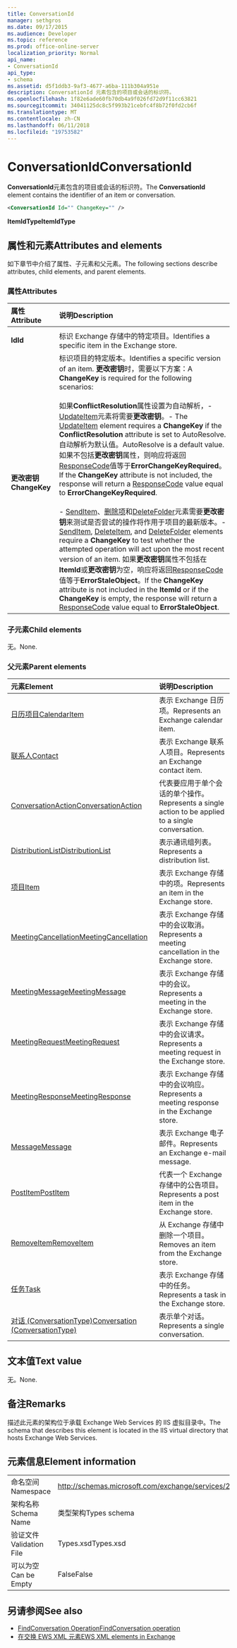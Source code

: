 ```yaml
---
title: ConversationId
manager: sethgros
ms.date: 09/17/2015
ms.audience: Developer
ms.topic: reference
ms.prod: office-online-server
localization_priority: Normal
api_name:
- ConversationId
api_type:
- schema
ms.assetid: d5f1ddb3-9af3-4677-a6ba-111b304a951e
description: ConversationId 元素包含的项目或会话的标识符。
ms.openlocfilehash: 1f82e6ade60fb70db4a9f026fd72d9f11cc63821
ms.sourcegitcommit: 34041125dc8c5f993b21cebfc4f8b72f0fd2cb6f
ms.translationtype: MT
ms.contentlocale: zh-CN
ms.lasthandoff: 06/11/2018
ms.locfileid: "19753582"
---
```

# <a name="conversationid"></a><span data-ttu-id="4095b-103">ConversationId</span><span class="sxs-lookup"><span data-stu-id="4095b-103">ConversationId</span></span>

<span data-ttu-id="4095b-104">**ConversationId**元素包含的项目或会话的标识符。</span><span class="sxs-lookup"><span data-stu-id="4095b-104">The **ConversationId** element contains the identifier of an item or conversation.</span></span> 
  
```XML
<ConversationId Id="" ChangeKey="" />
```

 <span data-ttu-id="4095b-105">**ItemIdType**</span><span class="sxs-lookup"><span data-stu-id="4095b-105">**ItemIdType**</span></span>
## <a name="attributes-and-elements"></a><span data-ttu-id="4095b-106">属性和元素</span><span class="sxs-lookup"><span data-stu-id="4095b-106">Attributes and elements</span></span>

<span data-ttu-id="4095b-107">如下章节中介绍了属性、子元素和父元素。</span><span class="sxs-lookup"><span data-stu-id="4095b-107">The following sections describe attributes, child elements, and parent elements.</span></span>
  
### <a name="attributes"></a><span data-ttu-id="4095b-108">属性</span><span class="sxs-lookup"><span data-stu-id="4095b-108">Attributes</span></span>

|<span data-ttu-id="4095b-109">**属性**</span><span class="sxs-lookup"><span data-stu-id="4095b-109">**Attribute**</span></span>|<span data-ttu-id="4095b-110">**说明**</span><span class="sxs-lookup"><span data-stu-id="4095b-110">**Description**</span></span>|
|:-----|:-----|
|<span data-ttu-id="4095b-111">
  **Id**</span><span class="sxs-lookup"><span data-stu-id="4095b-111">**Id**</span></span> <br/> |<span data-ttu-id="4095b-112">标识 Exchange 存储中的特定项目。</span><span class="sxs-lookup"><span data-stu-id="4095b-112">Identifies a specific item in the Exchange store.</span></span>  <br/> |
|<span data-ttu-id="4095b-113">**更改密钥**</span><span class="sxs-lookup"><span data-stu-id="4095b-113">**ChangeKey**</span></span> <br/> | <span data-ttu-id="4095b-114">标识项目的特定版本。</span><span class="sxs-lookup"><span data-stu-id="4095b-114">Identifies a specific version of an item.</span></span> <span data-ttu-id="4095b-115">**更改密钥**时，需要以下方案：</span><span class="sxs-lookup"><span data-stu-id="4095b-115">A **ChangeKey** is required for the following scenarios:</span></span>  <br/><br/><span data-ttu-id="4095b-116">如果**ConflictResolution**属性设置为自动解析，- [UpdateItem](updateitem.md)元素将需要**更改密钥**。</span><span class="sxs-lookup"><span data-stu-id="4095b-116">- The [UpdateItem](updateitem.md) element requires a **ChangeKey** if the **ConflictResolution** attribute is set to AutoResolve.</span></span> <span data-ttu-id="4095b-117">自动解析为默认值。</span><span class="sxs-lookup"><span data-stu-id="4095b-117">AutoResolve is a default value.</span></span> <span data-ttu-id="4095b-118">如果不包括**更改密钥**属性，则响应将返回[ResponseCode](responsecode.md)值等于**ErrorChangeKeyRequired**。</span><span class="sxs-lookup"><span data-stu-id="4095b-118">If the **ChangeKey** attribute is not included, the response will return a [ResponseCode](responsecode.md) value equal to **ErrorChangeKeyRequired**.</span></span><br/><br/><span data-ttu-id="4095b-119">- [SendItem](senditem.md)、[删除项](deleteitem.md)和[DeleteFolder](deletefolder.md)元素需要**更改密钥**来测试是否尝试的操作将作用于项目的最新版本。</span><span class="sxs-lookup"><span data-stu-id="4095b-119">- [SendItem](senditem.md), [DeleteItem](deleteitem.md), and [DeleteFolder](deletefolder.md) elements require a **ChangeKey** to test whether the attempted operation will act upon the most recent version of an item.</span></span> <span data-ttu-id="4095b-120">如果**更改密钥**属性不包括在**ItemId**或**更改密钥**为空，响应将返回[ResponseCode](responsecode.md)值等于**ErrorStaleObject**。</span><span class="sxs-lookup"><span data-stu-id="4095b-120">If the **ChangeKey** attribute is not included in the **ItemId** or if the **ChangeKey** is empty, the response will return a [ResponseCode](responsecode.md) value equal to **ErrorStaleObject**.</span></span>  <br/> |
   
### <a name="child-elements"></a><span data-ttu-id="4095b-121">子元素</span><span class="sxs-lookup"><span data-stu-id="4095b-121">Child elements</span></span>

<span data-ttu-id="4095b-122">无。</span><span class="sxs-lookup"><span data-stu-id="4095b-122">None.</span></span>
  
### <a name="parent-elements"></a><span data-ttu-id="4095b-123">父元素</span><span class="sxs-lookup"><span data-stu-id="4095b-123">Parent elements</span></span>

|<span data-ttu-id="4095b-124">**元素**</span><span class="sxs-lookup"><span data-stu-id="4095b-124">**Element**</span></span>|<span data-ttu-id="4095b-125">**说明**</span><span class="sxs-lookup"><span data-stu-id="4095b-125">**Description**</span></span>|
|:-----|:-----|
|[<span data-ttu-id="4095b-126">日历项目</span><span class="sxs-lookup"><span data-stu-id="4095b-126">CalendarItem</span></span>](calendaritem.md) <br/> |<span data-ttu-id="4095b-127">表示 Exchange 日历项。</span><span class="sxs-lookup"><span data-stu-id="4095b-127">Represents an Exchange calendar item.</span></span>  <br/> |
|[<span data-ttu-id="4095b-128">联系人</span><span class="sxs-lookup"><span data-stu-id="4095b-128">Contact</span></span>](contact.md) <br/> |<span data-ttu-id="4095b-129">表示 Exchange 联系人项目。</span><span class="sxs-lookup"><span data-stu-id="4095b-129">Represents an Exchange contact item.</span></span>  <br/> |
|[<span data-ttu-id="4095b-130">ConversationAction</span><span class="sxs-lookup"><span data-stu-id="4095b-130">ConversationAction</span></span>](conversationaction.md) <br/> |<span data-ttu-id="4095b-131">代表要应用于单个会话的单个操作。</span><span class="sxs-lookup"><span data-stu-id="4095b-131">Represents a single action to be applied to a single conversation.</span></span>  <br/> |
|[<span data-ttu-id="4095b-132">DistributionList</span><span class="sxs-lookup"><span data-stu-id="4095b-132">DistributionList</span></span>](distributionlist.md) <br/> |<span data-ttu-id="4095b-133">表示通讯组列表。</span><span class="sxs-lookup"><span data-stu-id="4095b-133">Represents a distribution list.</span></span>  <br/> |
|[<span data-ttu-id="4095b-134">项目</span><span class="sxs-lookup"><span data-stu-id="4095b-134">Item</span></span>](item.md) <br/> |<span data-ttu-id="4095b-135">表示 Exchange 存储中的项。</span><span class="sxs-lookup"><span data-stu-id="4095b-135">Represents an item in the Exchange store.</span></span>  <br/> |
|[<span data-ttu-id="4095b-136">MeetingCancellation</span><span class="sxs-lookup"><span data-stu-id="4095b-136">MeetingCancellation</span></span>](meetingcancellation.md) <br/> |<span data-ttu-id="4095b-137">表示 Exchange 存储中的会议取消。</span><span class="sxs-lookup"><span data-stu-id="4095b-137">Represents a meeting cancellation in the Exchange store.</span></span>  <br/> |
|[<span data-ttu-id="4095b-138">MeetingMessage</span><span class="sxs-lookup"><span data-stu-id="4095b-138">MeetingMessage</span></span>](meetingmessage.md) <br/> |<span data-ttu-id="4095b-139">表示 Exchange 存储中的会议。</span><span class="sxs-lookup"><span data-stu-id="4095b-139">Represents a meeting in the Exchange store.</span></span>  <br/> |
|[<span data-ttu-id="4095b-140">MeetingRequest</span><span class="sxs-lookup"><span data-stu-id="4095b-140">MeetingRequest</span></span>](meetingrequest.md) <br/> |<span data-ttu-id="4095b-141">表示 Exchange 存储中的会议请求。</span><span class="sxs-lookup"><span data-stu-id="4095b-141">Represents a meeting request in the Exchange store.</span></span>  <br/> |
|[<span data-ttu-id="4095b-142">MeetingResponse</span><span class="sxs-lookup"><span data-stu-id="4095b-142">MeetingResponse</span></span>](meetingresponse.md) <br/> |<span data-ttu-id="4095b-143">表示 Exchange 存储中的会议响应。</span><span class="sxs-lookup"><span data-stu-id="4095b-143">Represents a meeting response in the Exchange store.</span></span>  <br/> |
|[<span data-ttu-id="4095b-144">Message</span><span class="sxs-lookup"><span data-stu-id="4095b-144">Message</span></span>](message-ex15websvcsotherref.md) <br/> |<span data-ttu-id="4095b-145">表示 Exchange 电子邮件。</span><span class="sxs-lookup"><span data-stu-id="4095b-145">Represents an Exchange e-mail message.</span></span>  <br/> |
|[<span data-ttu-id="4095b-146">PostItem</span><span class="sxs-lookup"><span data-stu-id="4095b-146">PostItem</span></span>](postitem.md) <br/> |<span data-ttu-id="4095b-147">代表一个 Exchange 存储中的公告项目。</span><span class="sxs-lookup"><span data-stu-id="4095b-147">Represents a post item in the Exchange store.</span></span>  <br/> |
|[<span data-ttu-id="4095b-148">RemoveItem</span><span class="sxs-lookup"><span data-stu-id="4095b-148">RemoveItem</span></span>](removeitem.md) <br/> |<span data-ttu-id="4095b-149">从 Exchange 存储中删除一个项目。</span><span class="sxs-lookup"><span data-stu-id="4095b-149">Removes an item from the Exchange store.</span></span>  <br/> |
|[<span data-ttu-id="4095b-150">任务</span><span class="sxs-lookup"><span data-stu-id="4095b-150">Task</span></span>](task.md) <br/> |<span data-ttu-id="4095b-151">表示 Exchange 存储中的任务。</span><span class="sxs-lookup"><span data-stu-id="4095b-151">Represents a task in the Exchange store.</span></span>  <br/> |
|[<span data-ttu-id="4095b-152">对话 (ConversationType)</span><span class="sxs-lookup"><span data-stu-id="4095b-152">Conversation (ConversationType)</span></span>](conversation-conversationtype.md) <br/> |<span data-ttu-id="4095b-153">表示单个对话。</span><span class="sxs-lookup"><span data-stu-id="4095b-153">Represents a single conversation.</span></span>  <br/> |
   
## <a name="text-value"></a><span data-ttu-id="4095b-154">文本值</span><span class="sxs-lookup"><span data-stu-id="4095b-154">Text value</span></span>

<span data-ttu-id="4095b-155">无。</span><span class="sxs-lookup"><span data-stu-id="4095b-155">None.</span></span>
  
## <a name="remarks"></a><span data-ttu-id="4095b-156">备注</span><span class="sxs-lookup"><span data-stu-id="4095b-156">Remarks</span></span>

<span data-ttu-id="4095b-157">描述此元素的架构位于承载 Exchange Web Services 的 IIS 虚拟目录中。</span><span class="sxs-lookup"><span data-stu-id="4095b-157">The schema that describes this element is located in the IIS virtual directory that hosts Exchange Web Services.</span></span>
  
## <a name="element-information"></a><span data-ttu-id="4095b-158">元素信息</span><span class="sxs-lookup"><span data-stu-id="4095b-158">Element information</span></span>

|||
|:-----|:-----|
|<span data-ttu-id="4095b-159">命名空间</span><span class="sxs-lookup"><span data-stu-id="4095b-159">Namespace</span></span>  <br/> |http://schemas.microsoft.com/exchange/services/2006/types  <br/> |
|<span data-ttu-id="4095b-160">架构名称</span><span class="sxs-lookup"><span data-stu-id="4095b-160">Schema Name</span></span>  <br/> |<span data-ttu-id="4095b-161">类型架构</span><span class="sxs-lookup"><span data-stu-id="4095b-161">Types schema</span></span>  <br/> |
|<span data-ttu-id="4095b-162">验证文件</span><span class="sxs-lookup"><span data-stu-id="4095b-162">Validation File</span></span>  <br/> |<span data-ttu-id="4095b-163">Types.xsd</span><span class="sxs-lookup"><span data-stu-id="4095b-163">Types.xsd</span></span>  <br/> |
|<span data-ttu-id="4095b-164">可以为空</span><span class="sxs-lookup"><span data-stu-id="4095b-164">Can be Empty</span></span>  <br/> |<span data-ttu-id="4095b-165">False</span><span class="sxs-lookup"><span data-stu-id="4095b-165">False</span></span>  <br/> |
   
## <a name="see-also"></a><span data-ttu-id="4095b-166">另请参阅</span><span class="sxs-lookup"><span data-stu-id="4095b-166">See also</span></span>

- [<span data-ttu-id="4095b-167">FindConversation Operation</span><span class="sxs-lookup"><span data-stu-id="4095b-167">FindConversation operation</span></span>](findconversation-operation.md)
- [<span data-ttu-id="4095b-168">在交换 EWS XML 元素</span><span class="sxs-lookup"><span data-stu-id="4095b-168">EWS XML elements in Exchange</span></span>](ews-xml-elements-in-exchange.md)

